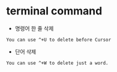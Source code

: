 # terminal command



- 명령어 한 줄 삭제

```
You can use ^+U to delete before Cursor
```

- 단어 삭제

```
You can use ^+W to delete just a word.
```

